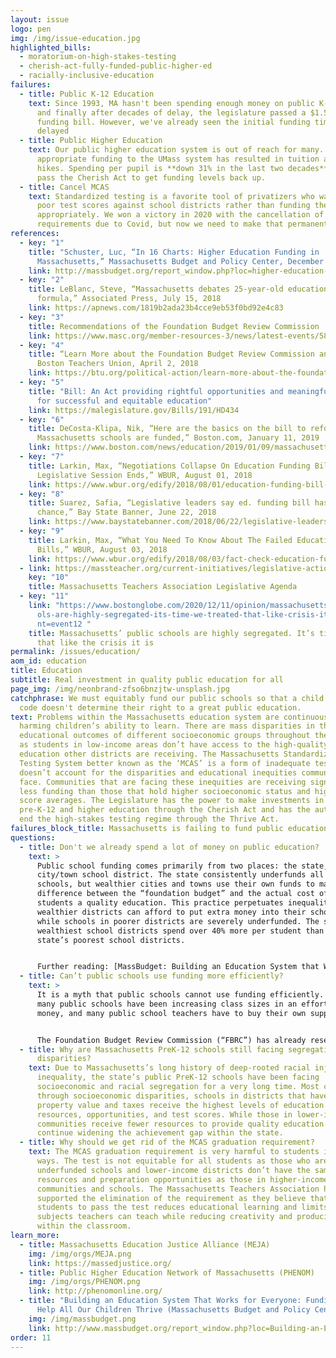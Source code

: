 ```yaml
---
layout: issue
logo: pen
img: /img/issue-education.jpg
highlighted_bills:
  - moratorium-on-high-stakes-testing
  - cherish-act-fully-funded-public-higher-ed
  - racially-inclusive-education
failures:
  - title: Public K-12 Education
    text: Since 1993, MA hasn't been spending enough money on public K-12 education,
      and finally after decades of delay, the legislature passed a $1.5B school
      funding bill. However, we've already seen the initial funding timeline
      delayed
  - title: Public Higher Education
    text: Our public higher education system is out of reach for many. Lack of
      appropriate funding to the UMass system has resulted in tuition and fee
      hikes. Spending per pupil is **down 31% in the last two decades**. We must
      pass the Cherish Act to get funding levels back up.
  - title: Cancel MCAS
    text: Standardized testing is a favorite tool of privatizers who want to use
      poor test scores against school districts rather than funding them
      appropriately. We won a victory in 2020 with the cancellation of all MCAS
      requirements due to Covid, but now we need to make that permanent.
references:
  - key: "1"
    title: "Schuster, Luc, “In 16 Charts: Higher Education Funding in
      Massachusetts,” Massachusetts Budget and Policy Center, December 13, 2016"
    link: http://massbudget.org/report_window.php?loc=higher-education-funding-in-massachusetts.html
  - key: "2"
    title: LeBlanc, Steve, “Massachusetts debates 25-year-old education funding
      formula,” Associated Press, July 15, 2018
    link: https://apnews.com/1819b2ada23b4cce9eb53f0bd92e4c83
  - key: "3"
    title: Recommendations of the Foundation Budget Review Commission
    link: https://www.masc.org/member-resources-3/news/latest-events/58-forms-a-publications/publications/825-recommendations-of-the-foundation-budget-review-commission
  - key: "4"
    title: “Learn More about the Foundation Budget Review Commission and S. 2325,”
      Boston Teachers Union, April 2, 2018
    link: https://btu.org/political-action/learn-more-about-the-foundation-budget-review-commission-and-s-2325/
  - key: "5"
    title: "Bill: An Act providing rightful opportunities and meaningful investment
      for successful and equitable education"
    link: https://malegislature.gov/Bills/191/HD434
  - key: "6"
    title: DeCosta-Klipa, Nik, “Here are the basics on the bill to reform how
      Massachusetts schools are funded,” Boston.com, January 11, 2019
    link: https://www.boston.com/news/education/2019/01/09/massachusetts-education-bill-promise-act
  - key: "7"
    title: Larkin, Max, “Negotiations Collapse On Education Funding Bill As
      Legislative Session Ends,” WBUR, August 01, 2018
    link: https://www.wbur.org/edify/2018/08/01/education-funding-bill-collapses
  - key: "8"
    title: Suarez, Safia, “Legislative leaders say ed. funding bill has little
      chance,” Bay State Banner, June 22, 2018
    link: https://www.baystatebanner.com/2018/06/22/legislative-leaders-say-ed-funding-bill-has-little-chance/
  - key: "9"
    title: Larkin, Max, “What You Need To Know About The Failed Education Funding
      Bills,” WBUR, August 03, 2018
    link: https://www.wbur.org/edify/2018/08/03/fact-check-education-funding
  - link: https://massteacher.org/current-initiatives/legislative-action
    key: "10"
    title: Massachusetts Teachers Association Legislative Agenda
  - key: "11"
    link: "https://www.bostonglobe.com/2020/12/11/opinion/massachusetts-public-scho\
      ols-are-highly-segregated-its-time-we-treated-that-like-crisis-it-is/?eve\
      nt=event12 "
    title: Massachusetts’ public schools are highly segregated. It’s time we treated
      that like the crisis it is
permalink: /issues/education/
aom_id: education
title: Education
subtitle: Real investment in quality public education for all
page_img: /img/neonbrand-zfso6bnzjtw-unsplash.jpg
catchphrase: We must equitably fund our public schools so that a child's zip
  code doesn't determine their right to a great public education.
text: Problems within the Massachusetts education system are continuously
  harming children’s ability to learn. There are mass disparities in the
  educational outcomes of different socioeconomic groups throughout the state,
  as students in low-income areas don’t have access to the high-quality
  education other districts are receiving. The Massachusetts Standardized
  Testing System better known as the ‘MCAS’ is a form of inadequate testing that
  doesn’t account for the disparities and educational inequities communities
  face. Communities that are facing these inequities are receiving significantly
  less funding than those that hold higher socioeconomic status and higher MCAS
  score averages. The Legislature has the power to make investments in public
  pre-K-12 and higher education through the Cherish Act and has the authority to
  end the high-stakes testing regime through the Thrive Act.
failures_block_title: Massachusetts is failing to fund public education
questions:
  - title: Don't we already spend a lot of money on public education?
    text: >
      Public school funding comes primarily from two places: the state, and the
      city/town school district. The state consistently underfunds all public
      schools, but wealthier cities and towns use their own funds to make up the
      difference between the “foundation budget” and the actual cost of giving
      students a quality education. This practice perpetuates inequalities, as
      wealthier districts can afford to put extra money into their schools,
      while schools in poorer districts are severely underfunded. The state’s
      wealthiest school districts spend over 40% more per student than the
      state’s poorest school districts.


      Further reading: [MassBudget: Building an Education System that Works for Everyone](http://massbudget.org/report_window.php?loc=Building-an-Education-System-that-Works-for-Everyone.html)
  - title: Can’t public schools use funding more efficiently?
    text: >
      It is a myth that public schools cannot use funding efficiently. In fact,
      many public schools have been increasing class sizes in an effort to save
      money, and many public school teachers have to buy their own supplies.


      The Foundation Budget Review Commission (“FBRC”) has already researched what a reasonable budget would be for a public school. The FBRC was a bipartisan group; their findings should not have been controversial. The problem is not a lack of research; the problem is a lack of political will on Beacon Hill to fund education.
  - title: Why are Massachusetts PreK-12 schools still facing segregation and
      disparities?
    text: Due to Massachusetts’s long history of deep-rooted racial injustice and
      inequality, the state’s public PreK-12 schools have been facing
      socioeconomic and racial segregation for a very long time. Most commonly
      through socioeconomic disparities, schools in districts that have higher
      property value and taxes receive the highest levels of education funding,
      resources, opportunities, and test scores. While those in lower-income
      communities receive fewer resources to provide quality education and
      continue widening the achievement gap within the state.
  - title: Why should we get rid of the MCAS graduation requirement?
    text: The MCAS graduation requirement is very harmful to students in numerous
      ways. The test is not equitable for all students as those who are in
      underfunded schools and lower-income districts don’t have the same
      resources and preparation opportunities as those in higher-income
      communities and schools. The Massachusetts Teachers Association has long
      supported the elimination of the requirement as they believe that forcing
      students to pass the test reduces educational learning and limits what
      subjects teachers can teach while reducing creativity and producing stress
      within the classroom.
learn_more:
  - title: Massachusetts Education Justice Alliance (MEJA)
    img: /img/orgs/MEJA.png
    link: https://massedjustice.org/
  - title: Public Higher Education Network of Massachusetts (PHENOM)
    img: /img/orgs/PHENOM.png
    link: http://phenomonline.org/
  - title: "Building an Education System That Works for Everyone: Funding Reforms to
      Help All Our Children Thrive (Massachusetts Budget and Policy Center)"
    img: /img/massbudget.png
    link: http://www.massbudget.org/report_window.php?loc=Building-an-Education-System-that-Works-for-Everyone.html
order: 11
---
```

